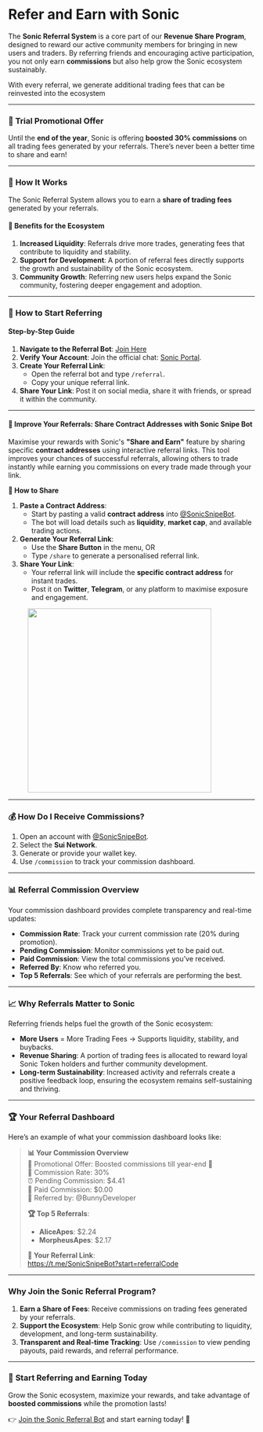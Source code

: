 # Refer and Earn with Sonic

The **Sonic Referral System** is a core part of our **Revenue Share Program**, designed to reward our active community members for bringing in new users and traders. By referring friends and encouraging active participation, you not only earn **commissions** but also help grow the Sonic ecosystem sustainably.

With every referral, we generate additional trading fees that can be reinvested into the ecosystem

***

### 🚀 Trial **Promotional Offer**

Until the **end of the year**, Sonic is offering **boosted 30% commissions** on all trading fees generated by your referrals. There’s never been a better time to share and earn!

***

### 🎯 **How It Works**

The Sonic Referral System allows you to earn a **share of trading fees** generated by your referrals.&#x20;

#### 🔑 **Benefits for the Ecosystem**

1. **Increased Liquidity**: Referrals drive more trades, generating fees that contribute to liquidity and stability.
2. **Support for Development**: A portion of referral fees directly supports the growth and sustainability of the Sonic ecosystem.
3. **Community Growth**: Referring new users helps expand the Sonic community, fostering deeper engagement and adoption.

***

### 🤝 **How to Start Referring**

#### **Step-by-Step Guide**

1. **Navigate to the Referral Bot**: [Join Here](https://t.me/sonicReferralBot)
2. **Verify Your Account**: Join the official chat: [Sonic Portal](https://t.me/SonicSnipePortal).
3. **Create Your Referral Link**:
   * Open the referral bot and type `/referral`.
   * Copy your unique referral link.
4. **Share Your Link**: Post it on social media, share it with friends, or spread it within the community.

***

#### 🔗 **Improve Your Referrals: Share Contract Addresses with Sonic Snipe Bot**

Maximise your rewards with Sonic's **"Share and Earn"** feature by sharing specific **contract addresses** using interactive referral links. This tool improves your chances of successful referrals, allowing others to trade instantly while earning you commissions on every trade made through your link.

**📌 How to Share**

1. **Paste a Contract Address**:
   * Start by pasting a valid **contract address** into [@SonicSnipeBot](https://t.me/SonicSnipeBot).
   * The bot will load details such as **liquidity**, **market cap**, and available trading actions.
2. **Generate Your Referral Link**:
   * Use the **Share Button** in the menu, OR
   * Type `/share` to generate a personalised referral link.
3. **Share Your Link**:
   * Your referral link will include the **specific contract address** for instant trades.
   * Post it on **Twitter**, **Telegram**, or any platform to maximise exposure and engagement.

<figure><img src="../.gitbook/assets/Screenshot 2024-12-17 at 4.03.58 pm.png" alt="" width="375"><figcaption></figcaption></figure>

***

### **💰 How Do I Receive Commissions?**

1. Open an account with [@SonicSnipeBot](https://t.me/SonicSnipeBot).
2. Select the **Sui Network**.
3. Generate or provide your wallet key.
4. Use `/commission` to track your commission dashboard.

***

### 📊 **Referral Commission Overview**

Your commission dashboard provides complete transparency and real-time updates:

* **Commission Rate**: Track your current commission rate (20% during promotion).
* **Pending Commission**: Monitor commissions yet to be paid out.
* **Paid Commission**: View the total commissions you’ve received.
* **Referred By**: Know who referred you.
* **Top 5 Referrals**: See which of your referrals are performing the best.

***

### 📈 **Why Referrals Matter to Sonic**

Referring friends helps fuel the growth of the Sonic ecosystem:

* **More Users** = More Trading Fees → Supports liquidity, stability, and buybacks.
* **Revenue Sharing**: A portion of trading fees is allocated to reward loyal Sonic Token holders and further community development.
* **Long-term Sustainability**: Increased activity and referrals create a positive feedback loop, ensuring the ecosystem remains self-sustaining and thriving.

***

### 🏆 **Your Referral Dashboard**

Here’s an example of what your commission dashboard looks like:

> **📊 Your Commission Overview**\
> 🚀 Promotional Offer: Boosted commissions till year-end 🎉\
> 💸 Commission Rate: 30%\
> ⏰ Pending Commission: $4.41\
> 🤝 Paid Commission: $0.00\
> 🔑 Referred by: @BunnyDeveloper
>
> **🏆 Top 5 Referrals**:
>
> * **AliceApes**: $2.24
> * **MorpheusApes**: $2.17
>
> **🔗 Your Referral Link**:\
> https://t.me/SonicSnipeBot?start=referralCode

***

### **Why Join the Sonic Referral Program?**

1. **Earn a Share of Fees**: Receive commissions on trading fees generated by your referrals.
2. **Support the Ecosystem**: Help Sonic grow while contributing to liquidity, development, and long-term sustainability.
3. **Transparent and Real-time Tracking**: Use `/commission` to view pending payouts, paid rewards, and referral performance.

***

### 🔗 **Start Referring and Earning Today**

Grow the Sonic ecosystem, maximize your rewards, and take advantage of **boosted commissions** while the promotion lasts!

👉 [Join the Sonic Referral Bot](https://t.me/sonicReferralBot) and start earning today! 🚀
